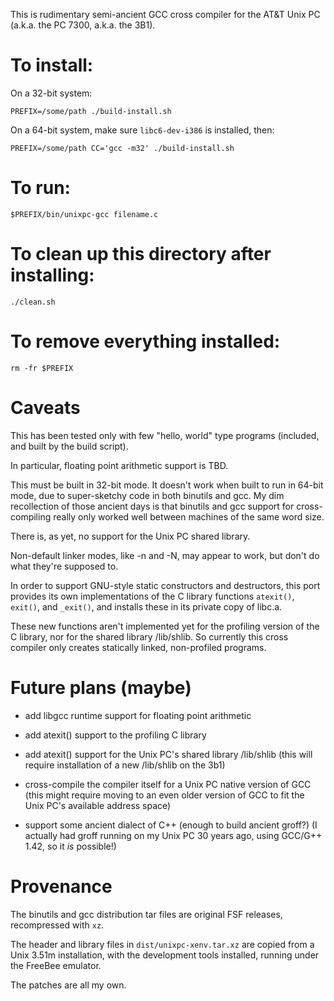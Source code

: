 This is rudimentary semi-ancient GCC cross compiler for the AT&T Unix PC
(a.k.a. the PC 7300, a.k.a. the 3B1).

# To install:

On a 32-bit system:

	PREFIX=/some/path ./build-install.sh

On a 64-bit system, make sure `libc6-dev-i386` is installed, then:

	PREFIX=/some/path CC='gcc -m32' ./build-install.sh

# To run:

	$PREFIX/bin/unixpc-gcc filename.c

# To clean up this directory after installing:

	./clean.sh

# To remove everything installed:

	rm -fr $PREFIX

# Caveats

This has been tested only with few "hello, world" type programs (included,
and built by the build script).

In particular, floating point arithmetic support is TBD.

This must be built in 32-bit mode.  It doesn't work when built to run
in 64-bit mode, due to super-sketchy code in both binutils and gcc.
My dim recollection of those ancient days is that binutils and gcc support
for cross-compiling really only worked well between machines of the same
word size.

There is, as yet, no support for the Unix PC shared library.

Non-default linker modes, like -n and -N, may appear to work, but don't do
what they're supposed to.

In order to support GNU-style static constructors and destructors,
this port provides its own implementations of the C library functions
`atexit()`, `exit()`, and `_exit()`, and installs these in its private
copy of libc.a.

These new functions aren't implemented yet for the profiling version of
the C library, nor for the shared library /lib/shlib.  So currently this
cross compiler only creates statically linked, non-profiled programs.

# Future plans (maybe)

* add libgcc runtime support for floating point arithmetic

* add atexit() support to the profiling C library

* add atexit() support for the Unix PC's shared library /lib/shlib
  (this will require installation of a new /lib/shlib on the 3b1)

* cross-compile the compiler itself for a Unix PC native version of GCC
  (this might require moving to an even older version of GCC to fit the
  Unix PC's available address space)

* support some ancient dialect of C++ (enough to build ancient groff?)
  (I actually had groff running on my Unix PC 30 years ago, using
  GCC/G++ 1.42, so it *is* possible!)

# Provenance

The binutils and gcc distribution tar files are original FSF releases,
recompressed with `xz`.

The header and library files in `dist/unixpc-xenv.tar.xz` are copied
from a Unix 3.51m installation, with the development tools installed,
running under the FreeBee emulator.

The patches are all my own.
